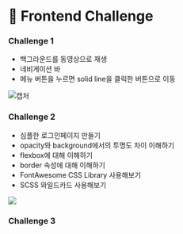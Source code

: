 # :rocket: Frontend Challenge


### Challenge 1 
* 백그라운드를 동영상으로 재생
* 네비게이션 바
* 메뉴 버튼을 누르면 solid line을 클릭한 버튼으로 이동

![캡처](/images/Challenge1.gif)

### Challenge 2
* 심플한 로그인페이지 만들기
* opacity와 background에서의 투명도 차이 이해하기
* flexbox에 대해 이해하기
* border 속성에 대해 이해하기
* FontAwesome CSS Library 사용해보기
* SCSS 와일드카드 사용해보기
<img src="/images/Challenge2.png">

### Challenge 3
